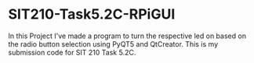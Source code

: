 # SIT210-Task5.2C-RPiGUI  
 
In this Project I've made a program to turn the respective led on based on the radio button selection using PyQT5 and QtCreator. This is my submission code for SIT 210 Task 5.2C. 

